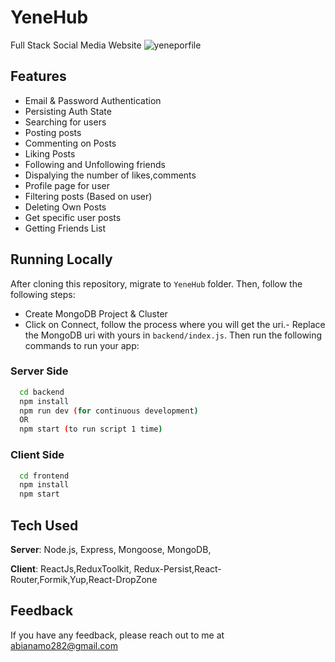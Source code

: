 # YeneHub

Full Stack Social Media Website
![yeneporfile](https://github.com/abi26anamo/YeneHub/assets/91598495/b9dcc81d-3dff-461a-aaeb-150121f2e841)
## Features
- Email & Password Authentication
- Persisting Auth State
- Searching for users
- Posting posts
- Commenting on Posts
- Liking Posts
- Following and Unfollowing friends
- Dispalying the number of likes,comments
- Profile page for user
- Filtering posts (Based on user)
- Deleting Own Posts
- Get specific user posts
- Getting Friends List


## Running Locally
After cloning this repository, migrate to ```YeneHub``` folder. Then, follow the following steps:
- Create MongoDB Project & Cluster
- Click on Connect, follow the process where you will get the uri.- Replace the MongoDB uri with yours in ```backend/index.js```.
Then run the following commands to run your app:

### Server Side
```bash
  cd backend
  npm install
  npm run dev (for continuous development)
  OR
  npm start (to run script 1 time)
```

### Client Side
```bash
  cd frontend
  npm install
  npm start
```

## Tech Used
**Server**: Node.js, Express, Mongoose, MongoDB, 

**Client**: ReactJs,ReduxToolkit, Redux-Persist,React-Router,Formik,Yup,React-DropZone
    
## Feedback

If you have any feedback, please reach out to me at abianamo282@gmail.com

